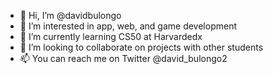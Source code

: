 - 👋 Hi, I’m @davidbulongo
- 👀 I’m interested in app, web, and game development
- 🌱 I’m currently learning CS50 at Harvardedx
- 💞️ I’m looking to collaborate on projects with other students
- 📫 You can reach me on Twitter @david_bulongo2

<!---
davidbulongo/davidbulongo is a ✨ special ✨ repository because its `README.md` (this file) appears on your GitHub profile.
You can click the Preview link to take a look at your changes.
--->
